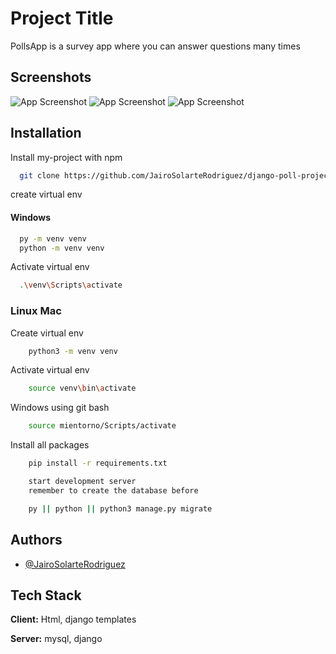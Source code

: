 # Project Title

PollsApp is a survey app where you can answer questions many times



## Screenshots

![App Screenshot](https://dm2304files.storage.live.com/y4mPF4mxpo8UzNaL7h7ZuN_13f_tFTpMlgbFusc5b48K1xFkDoCmbq8fTRLkSDaYmyvyXu_QvnDWxaWNAWd_gC4RHxzGEO51mXbr0AqVa_y1V_9-g4oCamPg1_589_h12mgEYSSvyq_tSIi1TY_4Zldu8RNF6Pkr8naUWgoSt5Tp3NNEDLNyj05rLu--jrOv88Y?width=315&height=377&cropmode=none)
![App Screenshot](https://dm2304files.storage.live.com/y4mbW1yaZetS6ZbHpWc9VKiy3T4_w4pjTb6Tx7nKJ0mVPBA7dewWirN0hHfkiJmX9JuMwuBbwdKhHdAAB-GOmd2WLRSjuV5cGRbKXoTU4ezGBHPWVgE-wqqvMzB7f53gupoSUOJ9dBXoRbTq8Vw4mtSxua-gGoJ7xeQIaHF43DaQZyD8UPAIwtLJQjNvMoWu2mR?width=315&height=541&cropmode=none)
![App Screenshot](https://dm2304files.storage.live.com/y4m-hNmX7LJGoqn0LHapw0Ek7bPdxdagj-9fCDv8U8uu-weFi0XZqsfkMAhYyhW1epVR9BU1p0R5jouGVtl9Trh5nnVgp_0-F7jcmNbPPSTRlRF37j9AED_CaTT9TML8OCZWGyQs2baiEWPkoqrADuRbsIj3QOZ8virZn4XG2LbnBoNrTFSgnzl_ofHrj8lLBP-?width=320&height=852&cropmode=none)


## Installation

Install my-project with npm

```bash
  git clone https://github.com/JairoSolarteRodriguez/django-poll-project
```
create virtual env 

#### Windows  
```bash
  py -m venv venv
  python -m venv venv
 ``` 
Activate virtual env
```bash
  .\venv\Scripts\activate
```

### Linux Mac
Create virtual env
```bash
    python3 -m venv venv
```
Activate virtual env
```bash
    source venv\bin\activate
```
Windows using git bash
```bash
    source mientorno/Scripts/activate
```

Install all packages
```bash
    pip install -r requirements.txt

    start development server
    remember to create the database before

    py || python || python3 manage.py migrate
```
## Authors

- [@JairoSolarteRodriguez](https://github.com/JairoSolarteRodriguez)

## Tech Stack

**Client:** Html, django templates

**Server:** mysql, django

